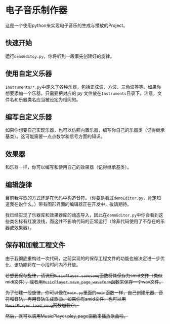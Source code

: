 # 电子音乐制作器

这是一个使用python来实现电子音乐的生成与播放的Project。

## 快速开始

运行`demoEditoy.py`，你将听到一段事先创建好的旋律。

## 使用自定义乐器

`Instruments/*.py`中定义了各种乐器，包括正弦波、方波、三角波等等。如果你想要添加一个乐器，只需要把对应的 py 文件放在`Instruments`目录下。注意，文件名和乐器类名应当被设定为相同的。

## 编写自定义乐器

如果你想要自己实现乐器，也可以仿照内置乐器，编写你自己的乐器类（记得继承基类）。这可能需要一点点数学和信号方面的知识。

## 效果器

和乐器一样，你可以编写和使用自己的效果器（记得继承基类）。

## 编辑旋律

目前我写歌的方式还是在代码中构造音符。（你要是看过`demoEditor.py`，肯定知道我在说什么。）带有图形界面的编辑器正在开发中，敬请期待。

我已经实现了乐器库和效果器库的动态导入，因此在`demoEditor.py`中你会看到这些类名标有红波浪线，而这并不影响代码的正常运行（除非代码使用了不存在的乐器或效果器）。

## 保存和加载工程文件

由于我彻底重构过一次代码，之前实现的的保存工程文件的功能也被决定进一步优化，该功能将在一小段时间内不开放。

~~若想要保存旋律，请调用`MusicPlayer.savesong`函数将其保存为smid文件（类似midi文件），或者用`MusicPlayer.save_page_waveform`函数来保存一个wav文件。~~

~~为了创建一段旋律，你可以像在`main.py`里面的`main`函数一样，自己创建乐器、音符和音轨，再用音轨生成歌曲。如果你有smid文件，也可以用`MusicPlayer.load_song`函数加载它。~~

~~然后，就可以调用MusicPlayer.play_page函数来播放歌曲啦。~~
